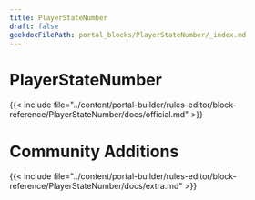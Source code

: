 ```yaml
---
title: PlayerStateNumber
draft: false
geekdocFilePath: portal_blocks/PlayerStateNumber/_index.md
---
```

# PlayerStateNumber
{{< include file="../content/portal-builder/rules-editor/block-reference/PlayerStateNumber/docs/official.md" >}}

# Community Additions

{{< include file="../content/portal-builder/rules-editor/block-reference/PlayerStateNumber/docs/extra.md" >}}